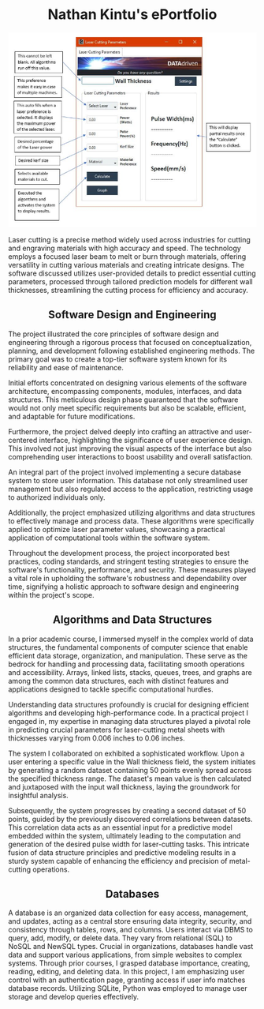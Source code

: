 <link href="https://cdn.jsdelivr.net/npm/bootstrap@5.3.3/dist/css/bootstrap.min.css" rel="stylesheet" integrity="sha384-QWTKZyjpPEjISv5WaRU9OFeRpok6YctnYmDr5pNlyT2bRjXh0JMhjY6hW+ALEwIH" crossorigin="anonymous">
<h1 align="center">
Nathan Kintu's ePortfolio
</h1>
<div style="text-align: center">
  <img src="image1.JPG" alt="Application Page Description" />
</div>
<p> Laser cutting is a precise method widely used across industries for cutting and engraving materials with high accuracy and speed. The technology employs a focused laser beam to melt or burn through materials, offering versatility in cutting various materials and creating intricate designs. The software discussed utilizes user-provided details to predict essential cutting parameters, processed through tailored prediction models for different wall thicknesses, streamlining the cutting process for efficiency and accuracy.</p>
 
<h2 align="center">
Software Design and Engineering
</h2>
<p> The project illustrated the core principles of software design and engineering through a rigorous process that focused on conceptualization, planning, and development following established engineering methods. The primary goal was to create a top-tier software system known for its reliability and ease of maintenance. 

Initial efforts concentrated on designing various elements of the software architecture, encompassing components, modules, interfaces, and data structures. This meticulous design phase guaranteed that the software would not only meet specific requirements but also be scalable, efficient, and adaptable for future modifications.

Furthermore, the project delved deeply into crafting an attractive and user-centered interface, highlighting the significance of user experience design. This involved not just improving the visual aspects of the interface but also comprehending user interactions to boost usability and overall satisfaction.

An integral part of the project involved implementing a secure database system to store user information. This database not only streamlined user management but also regulated access to the application, restricting usage to authorized individuals only.

Additionally, the project emphasized utilizing algorithms and data structures to effectively manage and process data. These algorithms were specifically applied to optimize laser parameter values, showcasing a practical application of computational tools within the software system.

Throughout the development process, the project incorporated best practices, coding standards, and stringent testing strategies to ensure the software's functionality, performance, and security. These measures played a vital role in upholding the software's robustness and dependability over time, signifying a holistic approach to software design and engineering within the project's scope.
</p>
<h2 align="center">
Algorithms and Data Structures
</h2>
<p>In a prior academic course, I immersed myself in the complex world of data structures, the fundamental components of computer science that enable efficient data storage, organization, and manipulation. These serve as the bedrock for handling and processing data, facilitating smooth operations and accessibility. Arrays, linked lists, stacks, queues, trees, and graphs are among the common data structures, each with distinct features and applications designed to tackle specific computational hurdles.

Understanding data structures profoundly is crucial for designing efficient algorithms and developing high-performance code. In a practical project I engaged in, my expertise in managing data structures played a pivotal role in predicting crucial parameters for laser-cutting metal sheets with thicknesses varying from 0.006 inches to 0.06 inches.

The system I collaborated on exhibited a sophisticated workflow. Upon a user entering a specific value in the Wall thickness field, the system initiates by generating a random dataset containing 50 points evenly spread across the specified thickness range. The dataset's mean value is then calculated and juxtaposed with the input wall thickness, laying the groundwork for insightful analysis.

Subsequently, the system progresses by creating a second dataset of 50 points, guided by the previously discovered correlations between datasets. This correlation data acts as an essential input for a predictive model embedded within the system, ultimately leading to the computation and generation of the desired pulse width for laser-cutting tasks. This intricate fusion of data structure principles and predictive modeling results in a sturdy system capable of enhancing the efficiency and precision of metal-cutting operations.
</p>
<h2 align="center">
Databases
</h2>
<p>
 A database is an organized data collection for easy access, management, and updates, acting as a central store ensuring data integrity, security, and consistency through tables, rows, and columns. Users interact via DBMS to query, add, modify, or delete data. They vary from relational (SQL) to NoSQL and NewSQL types. Crucial in organizations, databases handle vast data and support various applications, from simple websites to complex systems. Through prior courses, I grasped database importance, creating, reading, editing, and deleting data. In this project, I am emphasizing user control with an authentication page, granting access if user info matches database records. Utilizing SQLite, Python was employed to manage user storage and develop queries effectively. 
</p>
